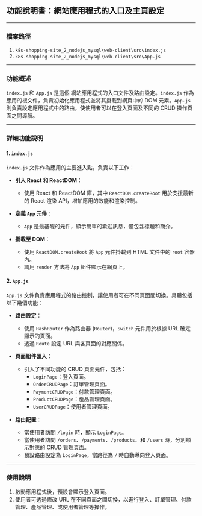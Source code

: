 ## 功能說明書：網站應用程式的入口及主頁設定

---

### 檔案路徑
1. `k8s-shopping-site_2_nodejs_mysql\web-client\src\index.js`
2. `k8s-shopping-site_2_nodejs_mysql\web-client\src\App.js`

---

### 功能概述

`index.js` 和 `App.js` 是這個 網站應用程式的入口文件及路由設定。`index.js` 作為應用的根文件，負責初始化應用程式並將其掛載到網頁中的 DOM 元素。`App.js` 則負責設定應用程式中的路由，使使用者可以在登入頁面及不同的 CRUD 操作頁面之間導航。

---

### 詳細功能說明

#### 1. `index.js`

`index.js` 文件作為應用的主要進入點，負責以下工作：

- **引入 React 和 ReactDOM**：
  - 使用 React 和 ReactDOM 庫，其中 `ReactDOM.createRoot` 用於支援最新的 React 渲染 API，增加應用的效能和渲染控制。

- **定義 `App` 元件**：
  - `App` 是最基礎的元件，顯示簡單的歡迎訊息，僅包含標題和簡介。

- **掛載至 DOM**：
  - 使用 `ReactDOM.createRoot` 將 `App` 元件掛載到 HTML 文件中的 `root` 容器內。
  - 調用 `render` 方法將 `App` 組件顯示在網頁上。

#### 2. `App.js`

`App.js` 文件負責應用程式的路由控制，讓使用者可在不同頁面間切換。具體包括以下幾個功能：

- **路由設定**：
  - 使用 `HashRouter` 作為路由器 (`Router`)，`Switch` 元件用於根據 URL 確定顯示的頁面。
  - 透過 `Route` 設定 URL 與各頁面的對應關係。

- **頁面組件匯入**：
  - 引入了不同功能的 CRUD 頁面元件，包括：
    - `LoginPage`：登入頁面。
    - `OrderCRUDPage`：訂單管理頁面。
    - `PaymentCRUDPage`：付款管理頁面。
    - `ProductCRUDPage`：產品管理頁面。
    - `UserCRUDPage`：使用者管理頁面。

- **路由配置**：
  - 當使用者訪問 `/login` 時，顯示 `LoginPage`。
  - 當使用者訪問 `/orders`、`/payments`、`/products`、和 `/users` 時，分別顯示對應的 CRUD 管理頁面。
  - 預設路由設定為 `LoginPage`，當路徑為 `/` 時自動導向登入頁面。

---

### 使用說明

1. 啟動應用程式後，預設會顯示登入頁面。
2. 使用者可透過修改 URL 在不同頁面之間切換，以進行登入、訂單管理、付款管理、產品管理、或使用者管理等操作。
